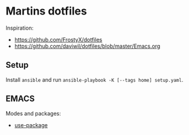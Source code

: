 # Martins dotfiles

Inspiration:

- https://github.com/FrostyX/dotfiles
- https://github.com/daviwil/dotfiles/blob/master/Emacs.org

## Setup

Install `ansible` and run `ansible-playbook -K [--tags home] setup.yaml`.

## EMACS

Modes and packages:

- [use-package](https://jwiegley.github.io/use-package/)
